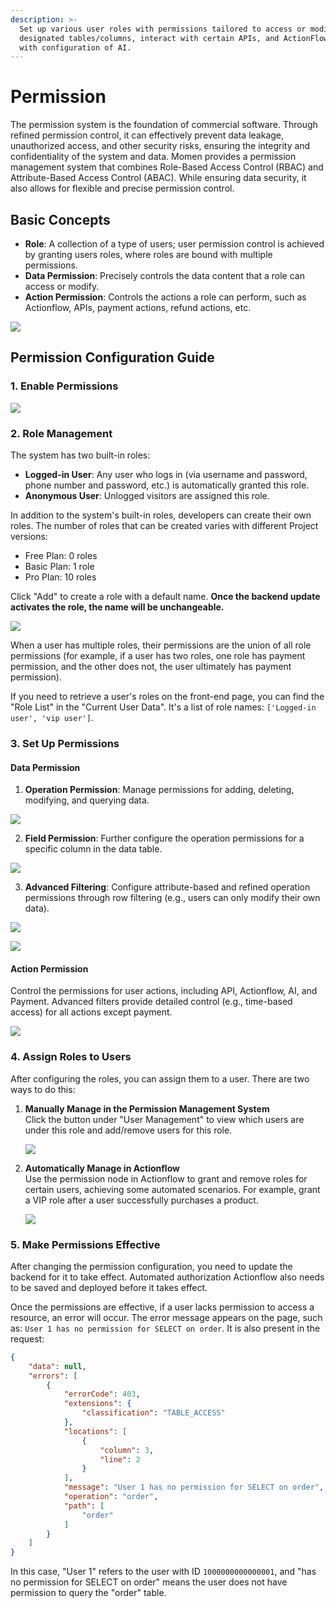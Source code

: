 ```yaml
---
description: >-
  Set up various user roles with permissions tailored to access or modify
  designated tables/columns, interact with certain APIs, and ActionFlow, along
  with configuration of AI.
---
```


# Permission

The permission system is the foundation of commercial software. Through refined permission control, it can effectively prevent data leakage, unauthorized access, and other security risks, ensuring the integrity and confidentiality of the system and data. Momen provides a permission management system that combines Role-Based Access Control (RBAC) and Attribute-Based Access Control (ABAC). While ensuring data security, it also allows for flexible and precise permission control.

## Basic Concepts

* **Role**: A collection of a type of users; user permission control is achieved by granting users roles, where roles are bound with multiple permissions.
* **Data Permission**: Precisely controls the data content that a role can access or modify.
* **Action Permission**: Controls the actions a role can perform, such as Actionflow, APIs, payment actions, refund actions, etc.

![](<../.gitbook/assets/0 (16).png>)

## Permission Configuration Guide

### 1. Enable Permissions

![](../.gitbook/assets/permission/permission0.png)

### 2. Role Management

The system has two built-in roles:

* **Logged-in User**: Any user who logs in (via username and password, phone number and password, etc.) is automatically granted this role.
* **Anonymous User**: Unlogged visitors are assigned this role.

In addition to the system's built-in roles, developers can create their own roles. The number of roles that can be created varies with different Project versions:

* Free Plan: 0 roles
* Basic Plan: 1 role
* Pro Plan: 10 roles

Click "Add" to create a role with a default name. **Once the backend update activates the role, the name will be unchangeable.**

![](../.gitbook/assets/permission/permission1.png)

When a user has multiple roles, their permissions are the union of all role permissions (for example, if a user has two roles, one role has payment permission, and the other does not, the user ultimately has payment permission).

If you need to retrieve a user's roles on the front-end page, you can find the "Role List" in the "Current User Data". It's a list of role names: `['Logged-in user', 'vip user']`.

### 3. Set Up Permissions

#### Data Permission

1. **Operation Permission**: Manage permissions for adding, deleting, modifying, and querying data.

![](../.gitbook/assets/permission/permission2.png)

2. **Field Permission**: Further configure the operation permissions for a specific column in the data table.

![](../.gitbook/assets/permission/permission3.png)

3. **Advanced Filtering**: Configure attribute-based and refined operation permissions through row filtering (e.g., users can only modify their own data).

![](../.gitbook/assets/permission/permission4.png)

![](../.gitbook/assets/permission/permission5.png)

#### Action Permission

Control the permissions for user actions, including API, Actionflow, AI, and Payment. Advanced filters provide detailed control (e.g., time-based access) for all actions except payment.

![](../.gitbook/assets/permission/permission6.png)

### 4. Assign Roles to Users

After configuring the roles, you can assign them to a user. There are two ways to do this:

1. **Manually Manage in the Permission Management System**  
   Click the button under "User Management" to view which users are under this role and add/remove users for this role.

   ![](../.gitbook/assets/permission/permission7.png)

2. **Automatically Manage in Actionflow**  
   Use the permission node in Actionflow to grant and remove roles for certain users, achieving some automated scenarios. For example, grant a VIP role after a user successfully purchases a product.

   ![](../.gitbook/assets/permission/permission8.png)

### 5. Make Permissions Effective

After changing the permission configuration, you need to update the backend for it to take effect. Automated authorization Actionflow also needs to be saved and deployed before it takes effect.

Once the permissions are effective, if a user lacks permission to access a resource, an error will occur. The error message appears on the page, such as: `User 1 has no permission for SELECT on order`. It is also present in the request:

```json
{
    "data": null,
    "errors": [
        {
            "errorCode": 403,
            "extensions": {
                "classification": "TABLE_ACCESS"
            },
            "locations": [
                {
                    "column": 3,
                    "line": 2
                }
            ],
            "message": "User 1 has no permission for SELECT on order",
            "operation": "order",
            "path": [
                "order"
            ]
        }
    ]
}
```

In this case, "User 1" refers to the user with ID `1000000000000001`, and "has no permission for SELECT on order" means the user does not have permission to query the "order" table.





